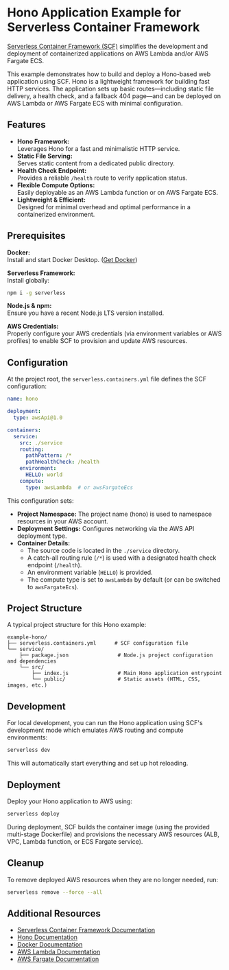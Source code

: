 # Hono Application Example for Serverless Container Framework

[Serverless Container Framework (SCF)](https://serverless.com/containers/docs) simplifies the development and deployment of containerized applications on AWS Lambda and/or AWS Fargate ECS.

This example demonstrates how to build and deploy a Hono-based web application using SCF. Hono is a lightweight framework for building fast HTTP services. The application sets up basic routes—including static file delivery, a health check, and a fallback 404 page—and can be deployed on AWS Lambda or AWS Fargate ECS with minimal configuration.

## Features

- **Hono Framework:**  
  Leverages Hono for a fast and minimalistic HTTP service.
- **Static File Serving:**  
  Serves static content from a dedicated public directory.
- **Health Check Endpoint:**  
  Provides a reliable `/health` route to verify application status.
- **Flexible Compute Options:**  
  Easily deployable as an AWS Lambda function or on AWS Fargate ECS.
- **Lightweight & Efficient:**  
  Designed for minimal overhead and optimal performance in a containerized environment.

## Prerequisites

**Docker:**  
Install and start Docker Desktop. ([Get Docker](https://www.docker.com))

**Serverless Framework:**  
Install globally:
```bash
npm i -g serverless
```

**Node.js & npm:**  
Ensure you have a recent Node.js LTS version installed.

**AWS Credentials:**  
Properly configure your AWS credentials (via environment variables or AWS profiles) to enable SCF to provision and update AWS resources.

## Configuration

At the project root, the `serverless.containers.yml` file defines the SCF configuration:

```yaml
name: hono

deployment:
  type: awsApi@1.0

containers:
  service:
    src: ./service
    routing:
      pathPattern: /*
      pathHealthCheck: /health
    environment:
      HELLO: world
    compute:
      type: awsLambda  # or awsFargateEcs
```

This configuration sets:
- **Project Namespace:** The project name (hono) is used to namespace resources in your AWS account.
- **Deployment Settings:** Configures networking via the AWS API deployment type.
- **Container Details:**  
  - The source code is located in the `./service` directory.
  - A catch-all routing rule (`/*`) is used with a designated health check endpoint (`/health`).
  - An environment variable (`HELLO`) is provided.
  - The compute type is set to `awsLambda` by default (or can be switched to `awsFargateEcs`).

## Project Structure

A typical project structure for this Hono example:
```
example-hono/
├── serverless.containers.yml      # SCF configuration file
└── service/
    ├── package.json                # Node.js project configuration and dependencies
    └── src/
        ├── index.js                # Main Hono application entrypoint
        └── public/                 # Static assets (HTML, CSS, images, etc.)
```

## Development

For local development, you can run the Hono application using SCF's development mode which emulates AWS routing and compute environments:
```bash
serverless dev
```

This will automatically start everything and set up hot reloading.

## Deployment

Deploy your Hono application to AWS using:
```bash
serverless deploy
```

During deployment, SCF builds the container image (using the provided multi-stage Dockerfile) and provisions the necessary AWS resources (ALB, VPC, Lambda function, or ECS Fargate service).

## Cleanup

To remove deployed AWS resources when they are no longer needed, run:
```bash
serverless remove --force --all
```

## Additional Resources

- [Serverless Container Framework Documentation](https://serverless.com/containers/docs)
- [Hono Documentation](https://hono.dev)
- [Docker Documentation](https://docs.docker.com)
- [AWS Lambda Documentation](https://aws.amazon.com/lambda)
- [AWS Fargate Documentation](https://aws.amazon.com/fargate) 